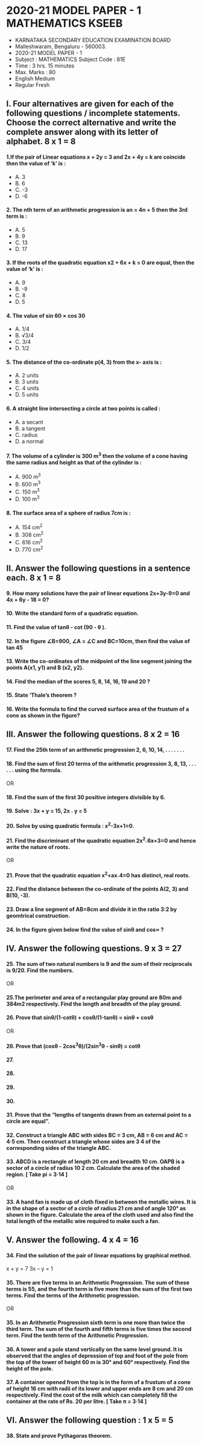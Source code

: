 # 2020-21 MODEL PAPER - 1 MATHEMATICS KSEEB
* KARNATAKA SECONDARY EDUCATION EXAMINATION BOARD
* Malleshwaram, Bengaluru - 560003.
* 2020-21 MODEL PAPER - 1
* Subject : MATHEMATICS Subject Code : 81E
* Time : 3 hrs. 15 minutes 
* Max. Marks : 80
* English Medium
* Regular Fresh

## I. Four alternatives are given for each of the following questions / incomplete statements. Choose the correct alternative and write the complete answer along with its letter of alphabet. 8 x 1 = 8

#### 1.If the pair of Linear equations x + 2y = 3 and 2x + 4y = k are coincide then the value of ‘k’ is :
 * A. 3 
 * B. 6 
 * C. -3 
 * D. -6

#### 2. The nth term of an arithmetic progression is an = 4n + 5 then the 3rd term is :
 * A. 5 
 * B. 9 
 * C. 13 
 * D. 17

#### 3. If the roots of the quadratic equation x2 + 6x + k = 0 are equal, then the value of ‘k’ is :
 *  A. 9 
 *  B. -9 
 *  C. 8 
 * D. 5

#### 4. The value of sin 60 × cos 30
 * A. 1/4
 * B. &Sqrt;3/4
 * C. 3/4 
 * D. 1/2

#### 5. The distance of the co-ordinate p(4, 3) from the x- axis is :
 * A. 2 units 
 * B. 3 units
 * C. 4 units 
 * D. 5 units

#### 6. A straight line intersecting a circle at two points is called :
 * A. a secant 
 * B. a tangent
 * C. radius 
 * D. a normal

#### 7. The volume of a cylinder is 300 m<sup>3</sup>  then the volume of a cone having the same radius and height as that of the cylinder is :
* A. 900 m<sup>3</sup>
* B. 600 m<sup>3</sup>
* C. 150 m<sup>3</sup>
* D. 100 m<sup>3</sup>

#### 8. The surface area of a sphere of radius 7cm is :
* A. 154 cm<sup>2</sup>
* B. 308 cm<sup>2</sup>
* C. 616 cm<sup>2</sup>
* D. 770 cm<sup>2</sup>

## II. Answer the following questions in a sentence each. 8 x 1 = 8
#### 9. How many solutions have the pair of linear equations 2x+3y-9=0 and 4x + 6y - 18 = 0?
#### 10. Write the standard form of a quadratic equation.
#### 11. Find the value of tanθ - cot (90 - θ ).
#### 12. In the figure ∠B=900, ∠A = ∠C and BC=10cm, then find the value of tan 45
#### 13. Write the co-ordinates of the midpoint of the line segment joining the points A(x1, y1) and B (x2, y2).
#### 14. Find the median of the scores 5, 8, 14, 16, 19 and 20 ?
#### 15. State ‘Thale’s theorem ?
#### 16. Write the formula to find the curved surface area of the frustum of a cone as shown in the figure?

## III. Answer the following questions. 8 x 2 = 16
#### 17. Find the 25th term of an arithmetic progression 2, 6, 10, 14, . . . . . . .
#### 18. Find the sum of first 20 terms of the arithmetic progression 3, 8, 13, . . . . . . using the formula.
OR
#### 18. Find the sum of the first 30 positive integers divisible by 6.
#### 19. Solve : 3x + y = 15, 2x ˗ y = 5

#### 20. Solve by using quadratic formula : x<sup>2</sup>-3x+1=0.
#### 21. Find the discriminant of the quadratic equation 2x<sup>2</sup>˗6x+3=0 and hence write the nature of roots.
OR
#### 21. Prove that the quadratic equation x<sup>2</sup>+ax˗4=0 has distinct, real roots.
#### 22. Find the distance between the co-ordinate of the points A(2, 3) and B(10, -3).
#### 23. Draw a line segment of AB=8cm and divide it in the ratio 3:2 by geomtrical construction.
#### 24. In the figure given below find the value of sinθ and cos∝ ?

## IV. Answer the following questions. 9 x 3 = 27
#### 25. The sum of two natural numbers is 9 and the sum of their reciprocals is 9/20. Find the numbers.
OR
#### 25.The perimeter and area of a rectangular play ground are 80m and 384m2 respectively. Find the length and breadth of the play ground.
#### 26. Prove that sin&theta;/(1-cot&theta;) + cos&theta;/(1-tan&theta;) = sin&theta; + cos&theta;
OR
#### 26. Prove that (cos&theta; - 2cos<sup>3</sup>&theta;)/(2sin<sup>3</sup>&theta; - sin&theta;) = cot&theta;
#### 27. 
#### 28. 
#### 29. 
#### 30. 
#### 31. Prove that the “lengths of tangents drawn from an external point to a circle are equal”. 
#### 32. Construct a triangle ABC with sides BC = 3 cm, AB = 6 cm and AC = 4·5 cm. Then construct a triangle whose sides are 3 4 of the corresponding sides of the triangle ABC. 
#### 33. ABCD is a rectangle of length 20 cm and breadth 10 cm. OAPB is a sector of a circle of radius 10 2 cm. Calculate the area of the shaded region. [ Take pi = 3·14 ]
OR
#### 33. A hand fan is made up of cloth fixed in between the metallic wires. It is in the shape of a sector of a circle of radius 21 cm and of angle 120° as shown in the figure. Calculate the area of the cloth used and also find the total length of the metallic wire required to make such a fan.

## V. Answer the following. 4 x 4 = 16
#### 34. Find the solution of the pair of linear equations by graphical method.
 x + y = 7
 3x – y = 1
#### 35. There are five terms in an Arithmetic Progression. The sum of these terms is 55, and the fourth term is five more than the sum of the first two terms. Find the terms of the Arithmetic progression. 
OR  
#### 35. In an Arithmetic Progression sixth term is one more than twice the third term. The sum of the fourth and fifth terms is five times the second term. Find the tenth term of the Arithmetic Progression.
#### 36. A tower and a pole stand vertically on the same level ground. It is observed that the angles of depression of top and foot of the pole from the top of the tower of height 60 m is 30° and 60° respectively. Find the height of the pole.
#### 37. A container opened from the top is in the form of a frustum of a cone of height 16 cm with radii of its lower and upper ends are 8 cm and 20 cm respectively. Find the cost of the milk which can completely fill the container at the rate of Rs. 20 per litre. [ Take π = 3·14 ]
## VI. Answer the following question : 1 x 5 = 5
#### 38. State and prove Pythagoras theorem.
